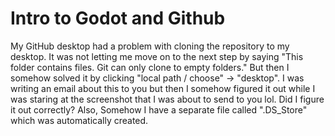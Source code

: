 # Intro to Godot and Github
My GitHub desktop had a problem with cloning the repository to my desktop. It was not letting me move on to the next step by saying "This folder contains files. Git can only clone to empty folders." But then I somehow solved it by clicking "local path / choose" -> "desktop". I was writing an email about this to you but then I somehow figured it out while I was staring at the screenshot that I was about to send to you lol. Did I figure it out correctly? Also, Somehow I have a separate file called ".DS_Store" which was automatically created.

